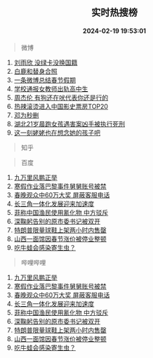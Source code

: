 <div align="center"><h2>实时热搜榜</h2><h4>2024-02-19 19:53:01</h4></div>

> 微博  

1. [刘雨欣 没绿卡没换国籍](https://s.weibo.com/weibo?q=%E5%88%98%E9%9B%A8%E6%AC%A3%20%E6%B2%A1%E7%BB%BF%E5%8D%A1%E6%B2%A1%E6%8D%A2%E5%9B%BD%E7%B1%8D&t=31&band_rank=1&Refer=top)<br />
2. [白鹿和替身合照](https://s.weibo.com/weibo?q=%23%E7%99%BD%E9%B9%BF%E5%92%8C%E6%9B%BF%E8%BA%AB%E5%90%88%E7%85%A7%23&t=31&band_rank=2&Refer=top)<br />
3. [一条微博总结春节假期](https://s.weibo.com/weibo?q=%23%E4%B8%80%E6%9D%A1%E5%BE%AE%E5%8D%9A%E6%80%BB%E7%BB%93%E6%98%A5%E8%8A%82%E5%81%87%E6%9C%9F%23&t=31&band_rank=3&Refer=top)<br />
4. [学校通报女教师出轨高中生](https://s.weibo.com/weibo?q=%23%E5%AD%A6%E6%A0%A1%E9%80%9A%E6%8A%A5%E5%A5%B3%E6%95%99%E5%B8%88%E5%87%BA%E8%BD%A8%E9%AB%98%E4%B8%AD%E7%94%9F%23&t=31&band_rank=4&Refer=top)<br />
5. [周杰伦 有狗还在吠代表你还是行的](https://s.weibo.com/weibo?q=%E5%91%A8%E6%9D%B0%E4%BC%A6%20%E6%9C%89%E7%8B%97%E8%BF%98%E5%9C%A8%E5%90%A0%E4%BB%A3%E8%A1%A8%E4%BD%A0%E8%BF%98%E6%98%AF%E8%A1%8C%E7%9A%84&t=31&band_rank=5&Refer=top)<br />
6. [热辣滚烫进入中国影史票房TOP20](https://s.weibo.com/weibo?q=%23%E7%83%AD%E8%BE%A3%E6%BB%9A%E7%83%AB%E8%BF%9B%E5%85%A5%E4%B8%AD%E5%9B%BD%E5%BD%B1%E5%8F%B2%E7%A5%A8%E6%88%BFTOP20%23&t=31&band_rank=6&Refer=top)<br />
7. [邓为秒删](https://s.weibo.com/weibo?q=%E9%82%93%E4%B8%BA%E7%A7%92%E5%88%A0&t=31&band_rank=7&Refer=top)<br />
8. [湖北21岁晨跑女孩遇害案凶手被执行死刑](https://s.weibo.com/weibo?q=%23%E6%B9%96%E5%8C%9721%E5%B2%81%E6%99%A8%E8%B7%91%E5%A5%B3%E5%AD%A9%E9%81%87%E5%AE%B3%E6%A1%88%E5%87%B6%E6%89%8B%E8%A2%AB%E6%89%A7%E8%A1%8C%E6%AD%BB%E5%88%91%23&t=31&band_rank=8&Refer=top)<br />
9. [这一刻姥姥也在想念她的孩子吧](https://s.weibo.com/weibo?q=%23%E8%BF%99%E4%B8%80%E5%88%BB%E5%A7%A5%E5%A7%A5%E4%B9%9F%E5%9C%A8%E6%83%B3%E5%BF%B5%E5%A5%B9%E7%9A%84%E5%AD%A9%E5%AD%90%E5%90%A7%23&t=31&band_rank=9&Refer=top)<br />

> 知乎  


> 百度  

1. [九万里风鹏正举](https://www.baidu.com/s?wd=%E4%B9%9D%E4%B8%87%E9%87%8C%E9%A3%8E%E9%B9%8F%E6%AD%A3%E4%B8%BE&sa=fyb_news&rsv_dl=fyb_news)<br />
2. [寒假作业落巴黎事件舅舅账号被禁](https://www.baidu.com/s?wd=%E5%AF%92%E5%81%87%E4%BD%9C%E4%B8%9A%E8%90%BD%E5%B7%B4%E9%BB%8E%E4%BA%8B%E4%BB%B6%E8%88%85%E8%88%85%E8%B4%A6%E5%8F%B7%E8%A2%AB%E7%A6%81&sa=fyb_news&rsv_dl=fyb_news)<br />
3. [春晚观众中60万大奖 屏蔽客服电话](https://www.baidu.com/s?wd=%E6%98%A5%E6%99%9A%E8%A7%82%E4%BC%97%E4%B8%AD60%E4%B8%87%E5%A4%A7%E5%A5%96+%E5%B1%8F%E8%94%BD%E5%AE%A2%E6%9C%8D%E7%94%B5%E8%AF%9D&sa=fyb_news&rsv_dl=fyb_news)<br />
4. [长三角一体化发展迎来加速度](https://www.baidu.com/s?wd=%E9%95%BF%E4%B8%89%E8%A7%92%E4%B8%80%E4%BD%93%E5%8C%96%E5%8F%91%E5%B1%95%E8%BF%8E%E6%9D%A5%E5%8A%A0%E9%80%9F%E5%BA%A6&sa=fyb_news&rsv_dl=fyb_news)<br />
5. [菲称中国渔民使用氰化物 中方驳斥](https://www.baidu.com/s?wd=%E8%8F%B2%E7%A7%B0%E4%B8%AD%E5%9B%BD%E6%B8%94%E6%B0%91%E4%BD%BF%E7%94%A8%E6%B0%B0%E5%8C%96%E7%89%A9+%E4%B8%AD%E6%96%B9%E9%A9%B3%E6%96%A5&sa=fyb_news&rsv_dl=fyb_news)<br />
6. [深鞠躬告别的原市委书记被双开](https://www.baidu.com/s?wd=%E6%B7%B1%E9%9E%A0%E8%BA%AC%E5%91%8A%E5%88%AB%E7%9A%84%E5%8E%9F%E5%B8%82%E5%A7%94%E4%B9%A6%E8%AE%B0%E8%A2%AB%E5%8F%8C%E5%BC%80&sa=fyb_news&rsv_dl=fyb_news)<br />
7. [特朗普限量球鞋上架两小时内售罄](https://www.baidu.com/s?wd=%E7%89%B9%E6%9C%97%E6%99%AE%E9%99%90%E9%87%8F%E7%90%83%E9%9E%8B%E4%B8%8A%E6%9E%B6%E4%B8%A4%E5%B0%8F%E6%97%B6%E5%86%85%E5%94%AE%E7%BD%84&sa=fyb_news&rsv_dl=fyb_news)<br />
8. [山西一面馆因春节涨价被停业整顿](https://www.baidu.com/s?wd=%E5%B1%B1%E8%A5%BF%E4%B8%80%E9%9D%A2%E9%A6%86%E5%9B%A0%E6%98%A5%E8%8A%82%E6%B6%A8%E4%BB%B7%E8%A2%AB%E5%81%9C%E4%B8%9A%E6%95%B4%E9%A1%BF&sa=fyb_news&rsv_dl=fyb_news)<br />
9. [吃牛蛙会感染寄生虫？](https://www.baidu.com/s?wd=%E5%90%83%E7%89%9B%E8%9B%99%E4%BC%9A%E6%84%9F%E6%9F%93%E5%AF%84%E7%94%9F%E8%99%AB%EF%BC%9F&sa=fyb_news&rsv_dl=fyb_news)<br />

> 哔哩哔哩  

1. [九万里风鹏正举](https://www.baidu.com/s?wd=%E4%B9%9D%E4%B8%87%E9%87%8C%E9%A3%8E%E9%B9%8F%E6%AD%A3%E4%B8%BE&sa=fyb_news&rsv_dl=fyb_news)<br />
2. [寒假作业落巴黎事件舅舅账号被禁](https://www.baidu.com/s?wd=%E5%AF%92%E5%81%87%E4%BD%9C%E4%B8%9A%E8%90%BD%E5%B7%B4%E9%BB%8E%E4%BA%8B%E4%BB%B6%E8%88%85%E8%88%85%E8%B4%A6%E5%8F%B7%E8%A2%AB%E7%A6%81&sa=fyb_news&rsv_dl=fyb_news)<br />
3. [春晚观众中60万大奖 屏蔽客服电话](https://www.baidu.com/s?wd=%E6%98%A5%E6%99%9A%E8%A7%82%E4%BC%97%E4%B8%AD60%E4%B8%87%E5%A4%A7%E5%A5%96+%E5%B1%8F%E8%94%BD%E5%AE%A2%E6%9C%8D%E7%94%B5%E8%AF%9D&sa=fyb_news&rsv_dl=fyb_news)<br />
4. [长三角一体化发展迎来加速度](https://www.baidu.com/s?wd=%E9%95%BF%E4%B8%89%E8%A7%92%E4%B8%80%E4%BD%93%E5%8C%96%E5%8F%91%E5%B1%95%E8%BF%8E%E6%9D%A5%E5%8A%A0%E9%80%9F%E5%BA%A6&sa=fyb_news&rsv_dl=fyb_news)<br />
5. [菲称中国渔民使用氰化物 中方驳斥](https://www.baidu.com/s?wd=%E8%8F%B2%E7%A7%B0%E4%B8%AD%E5%9B%BD%E6%B8%94%E6%B0%91%E4%BD%BF%E7%94%A8%E6%B0%B0%E5%8C%96%E7%89%A9+%E4%B8%AD%E6%96%B9%E9%A9%B3%E6%96%A5&sa=fyb_news&rsv_dl=fyb_news)<br />
6. [深鞠躬告别的原市委书记被双开](https://www.baidu.com/s?wd=%E6%B7%B1%E9%9E%A0%E8%BA%AC%E5%91%8A%E5%88%AB%E7%9A%84%E5%8E%9F%E5%B8%82%E5%A7%94%E4%B9%A6%E8%AE%B0%E8%A2%AB%E5%8F%8C%E5%BC%80&sa=fyb_news&rsv_dl=fyb_news)<br />
7. [特朗普限量球鞋上架两小时内售罄](https://www.baidu.com/s?wd=%E7%89%B9%E6%9C%97%E6%99%AE%E9%99%90%E9%87%8F%E7%90%83%E9%9E%8B%E4%B8%8A%E6%9E%B6%E4%B8%A4%E5%B0%8F%E6%97%B6%E5%86%85%E5%94%AE%E7%BD%84&sa=fyb_news&rsv_dl=fyb_news)<br />
8. [山西一面馆因春节涨价被停业整顿](https://www.baidu.com/s?wd=%E5%B1%B1%E8%A5%BF%E4%B8%80%E9%9D%A2%E9%A6%86%E5%9B%A0%E6%98%A5%E8%8A%82%E6%B6%A8%E4%BB%B7%E8%A2%AB%E5%81%9C%E4%B8%9A%E6%95%B4%E9%A1%BF&sa=fyb_news&rsv_dl=fyb_news)<br />
9. [吃牛蛙会感染寄生虫？](https://www.baidu.com/s?wd=%E5%90%83%E7%89%9B%E8%9B%99%E4%BC%9A%E6%84%9F%E6%9F%93%E5%AF%84%E7%94%9F%E8%99%AB%EF%BC%9F&sa=fyb_news&rsv_dl=fyb_news)<br />
